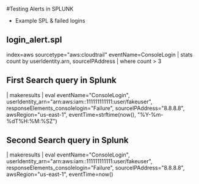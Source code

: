 #Testing Alerts in SPLUNK
- Example SPL & failed logins

## login_alert.spl
index=aws sourcetype="aws:cloudtrail" eventName=ConsoleLogin
| stats count by userIdentity.arn, sourceIPAddress
| where count > 3

## First Search query in Splunk
| makeresults
| eval 
    eventName="ConsoleLogin", 
    userIdentity_arn="arn:aws:iam::111111111111:user/fakeuser", 
    responseElements_consolelogin="Failure", 
    sourceIPAddress="8.8.8.8", 
    awsRegion="us-east-1", 
    eventTime=strftime(now(), "%Y-%m-%dT%H:%M:%SZ")


## Second Search query in Splunk 
| makeresults
| eval 
    eventName="ConsoleLogin", 
    userIdentity_arn="arn:aws:iam::111111111111:user/fakeuser", 
    responseElements_consolelogin="Failure", 
    sourceIPAddress="8.8.8.8", 
    awsRegion="us-east-1", 
    eventTime=now()






  
